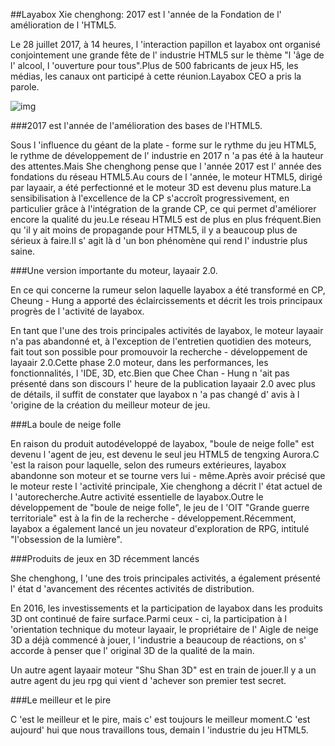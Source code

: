 ##Layabox Xie chenghong: 2017 est l 'année de la Fondation de l' amélioration de l 'HTML5.

Le 28 juillet 2017, à 14 heures, l 'interaction papillon et layabox ont organisé conjointement une grande fête de l' industrie HTML5 sur le thème "l 'âge de l' alcool, l 'ouverture pour tous".Plus de 500 fabricants de jeux H5, les médias, les canaux ont participé à cette réunion.Layabox CEO a pris la parole.

![img](1.png)



 

 



###2017 est l'année de l'amélioration des bases de l'HTML5.

Sous l 'influence du géant de la plate - forme sur le rythme du jeu HTML5, le rythme de développement de l' industrie en 2017 n 'a pas été à la hauteur des attentes.Mais She chenghong pense que l 'année 2017 est l' année des fondations du réseau HTML5.Au cours de l 'année, le moteur HTML5, dirigé par layaair, a été perfectionné et le moteur 3D est devenu plus mature.La sensibilisation à l'excellence de la CP s'accroît progressivement, en particulier grâce à l'intégration de la grande CP, ce qui permet d'améliorer encore la qualité du jeu.Le réseau HTML5 est de plus en plus fréquent.Bien qu 'il y ait moins de propagande pour HTML5, il y a beaucoup plus de sérieux à faire.Il s' agit là d 'un bon phénomène qui rend l' industrie plus saine.



###Une version importante du moteur, layaair 2.0.

En ce qui concerne la rumeur selon laquelle layabox a été transformé en CP, Cheung - Hung a apporté des éclaircissements et décrit les trois principaux progrès de l 'activité de layabox.

En tant que l'une des trois principales activités de layabox, le moteur layaair n'a pas abandonné et, à l'exception de l'entretien quotidien des moteurs, fait tout son possible pour promouvoir la recherche - développement de layaair 2.0.Cette phase 2.0 moteur, dans les performances, les fonctionnalités, l 'IDE, 3D, etc.Bien que Chee Chan - Hung n 'ait pas présenté dans son discours l' heure de la publication layaair 2.0 avec plus de détails, il suffit de constater que layabox n 'a pas changé d' avis à l 'origine de la création du meilleur moteur de jeu.



 



###La boule de neige folle

En raison du produit autodéveloppé de layabox, "boule de neige folle" est devenu l 'agent de jeu, est devenu le seul jeu HTML5 de tengxing Aurora.C 'est la raison pour laquelle, selon des rumeurs extérieures, layabox abandonne son moteur et se tourne vers lui - même.Après avoir précisé que le moteur reste l 'activité principale, Xie chenghong a décrit l' état actuel de l 'autorecherche.Autre activité essentielle de layabox.Outre le développement de "boule de neige folle", le jeu de l 'OIT "Grande guerre territoriale" est à la fin de la recherche - développement.Récemment, layabox a également lancé un jeu novateur d'exploration de RPG, intitulé "l'obsession de la lumière".



###Produits de jeux en 3D récemment lancés

She chenghong, l 'une des trois principales activités, a également présenté l' état d 'avancement des récentes activités de distribution.

En 2016, les investissements et la participation de layabox dans les produits 3D ont continué de faire surface.Parmi ceux - ci, la participation à l 'orientation technique du moteur layaair, le propriétaire de l' Aigle de neige 3D a déjà commencé à jouer, l 'industrie a beaucoup de réactions, on s' accorde à penser que l' original 3D de la qualité de la main.

Un autre agent layaair moteur "Shu Shan 3D" est en train de jouer.Il y a un autre agent du jeu rpg qui vient d 'achever son premier test secret.



###Le meilleur et le pire

C 'est le meilleur et le pire, mais c' est toujours le meilleur moment.C 'est aujourd' hui que nous travaillons tous, demain l 'industrie du jeu HTML5.